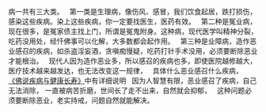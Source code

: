 病一共有三大类。
&nbsp;
第一类是生理病，像伤风、感冒，我们饮食起居，跌打损伤，感染这些疾病。染上这些疾病，你一定要找医生，医药有效。
&nbsp;
第二种是冤业病，现在很多，是冤家债主找上门，所谓是冤鬼附身。这种病，现代医学叫精神分裂，吃药没用处，经忏佛事可以化解，大多数都会起作用。
&nbsp;
第三种是业障病，造作恶业感召的疾病，如杀盗淫妄酒，贪嗔痴慢疑，吃药打针手术没用，必须要断除恶业才能根治。
&nbsp;
现代人因为造作恶业多，所以感召的疾病也多，即使医院越修越大，医疗技术越来越发达，也无法改变这一规律，
&nbsp;
具体什么恶业感召什么疾病，
[《佛说疾病与健康长寿》](https://7qrbxke2v5.k.topthink.com/@ogr85b1re1/mulu.html)中有详细说明
&nbsp;
因为人智慧有限，恶业感召了疾病，自己无法消除，
一直被病苦折磨，世间长了走不出来，自然就会抑郁，
&nbsp;
这种问题必须要断除恶业，老实持戒，问题自然就能解决。